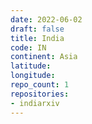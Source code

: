 ```yaml
---
date: 2022-06-02
draft: false
title: India
code: IN
continent: Asia
latitude:
longitude:
repo_count: 1
repositories:
- indiarxiv
---
```



